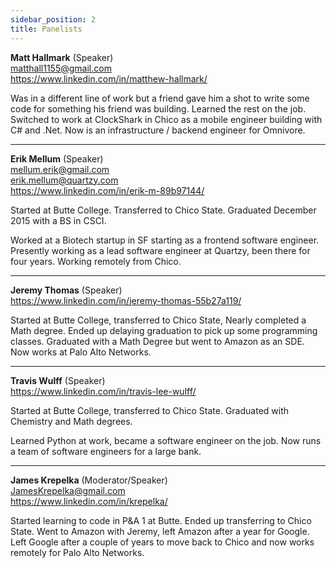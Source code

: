```yaml
---
sidebar_position: 2
title: Panelists
---
```


**Matt Hallmark** (Speaker)  
matthall1155@gmail.com  
https://www.linkedin.com/in/matthew-hallmark/

Was in a different line of work but a friend gave him a shot to write some code for something his friend was building. Learned the rest on the job. Switched to work at ClockShark in Chico as a mobile engineer building with C# and .Net. Now is an infrastructure / backend engineer for Omnivore.

---

**Erik Mellum** (Speaker)  
mellum.erik@gmail.com  
erik.mellum@quartzy.com  
https://www.linkedin.com/in/erik-m-89b97144/

Started at Butte College. Transferred to Chico State. Graduated December 2015 with a BS in CSCI.

Worked at a Biotech startup in SF starting as a frontend software engineer.
Presently working as a lead software engineer at Quartzy, been there for four years. Working remotely from Chico.

---

**Jeremy Thomas** (Speaker)  
https://www.linkedin.com/in/jeremy-thomas-55b27a119/

Started at Butte College, transferred to Chico State, Nearly completed a Math degree. Ended up delaying graduation to pick up some programming classes. Graduated with a Math Degree but went to Amazon as an SDE. Now works at Palo Alto Networks.

---

**Travis Wulff** (Speaker)  
https://www.linkedin.com/in/travis-lee-wulff/

Started at Butte College, transferred to Chico State. Graduated with Chemistry and Math degrees.

Learned Python at work, became a software engineer on the job. Now runs a team of software engineers for a large bank.

---

**James Krepelka** (Moderator/Speaker)  
JamesKrepelka@gmail.com  
https://www.linkedin.com/in/krepelka/

Started learning to code in P&A 1 at Butte. Ended up transferring to Chico State. Went to Amazon with Jeremy, left Amazon after a year for Google. Left Google after a couple of years to move back to Chico and now works remotely for Palo Alto Networks.
